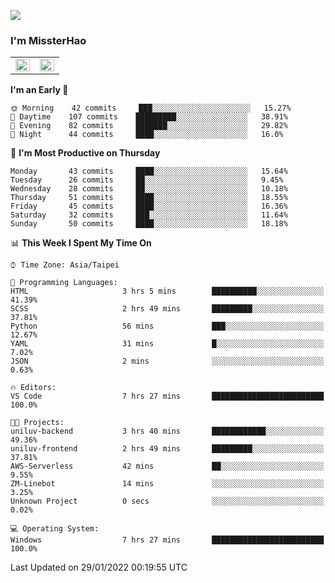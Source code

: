 ![](https://komarev.com/ghpvc/?username=MissterHao&color=ff69b4)

### I'm MissterHao


<!-- Readme stats -->
<!-- https://github.com/anuraghazra/github-readme-stats -->
<table>
<tr>
    <td valign="top" width="50%">
    <img src="https://github-readme-stats.vercel.app/api?username=MissterHao&hide_border=true&show_icons=true&locale=en" align="left" style="width: 100%" />
    </td>
    <td valign="top" width="50%">
    <img src="https://github-readme-stats.vercel.app/api/top-langs?username=MissterHao&hide_border=true&show_icons=true&locale=en&layout=compact" align="left" style="width: 100%" />
    </td>
</tr>
</table>  


<!--START_SECTION:waka-->
**I'm an Early 🐤** 

```text
🌞 Morning    42 commits     ███░░░░░░░░░░░░░░░░░░░░░░   15.27% 
🌆 Daytime    107 commits    █████████░░░░░░░░░░░░░░░░   38.91% 
🌃 Evening    82 commits     ███████░░░░░░░░░░░░░░░░░░   29.82% 
🌙 Night      44 commits     ████░░░░░░░░░░░░░░░░░░░░░   16.0%

```
📅 **I'm Most Productive on Thursday** 

```text
Monday       43 commits     ████░░░░░░░░░░░░░░░░░░░░░   15.64% 
Tuesday      26 commits     ██░░░░░░░░░░░░░░░░░░░░░░░   9.45% 
Wednesday    28 commits     ██░░░░░░░░░░░░░░░░░░░░░░░   10.18% 
Thursday     51 commits     ████░░░░░░░░░░░░░░░░░░░░░   18.55% 
Friday       45 commits     ████░░░░░░░░░░░░░░░░░░░░░   16.36% 
Saturday     32 commits     ███░░░░░░░░░░░░░░░░░░░░░░   11.64% 
Sunday       50 commits     ████░░░░░░░░░░░░░░░░░░░░░   18.18%

```


📊 **This Week I Spent My Time On** 

```text
⌚︎ Time Zone: Asia/Taipei

💬 Programming Languages: 
HTML                     3 hrs 5 mins        ██████████░░░░░░░░░░░░░░░   41.39% 
SCSS                     2 hrs 49 mins       █████████░░░░░░░░░░░░░░░░   37.81% 
Python                   56 mins             ███░░░░░░░░░░░░░░░░░░░░░░   12.67% 
YAML                     31 mins             █░░░░░░░░░░░░░░░░░░░░░░░░   7.02% 
JSON                     2 mins              ░░░░░░░░░░░░░░░░░░░░░░░░░   0.63%

🔥 Editors: 
VS Code                  7 hrs 27 mins       █████████████████████████   100.0%

🐱‍💻 Projects: 
uniluv-backend           3 hrs 40 mins       ████████████░░░░░░░░░░░░░   49.36% 
uniluv-frontend          2 hrs 49 mins       █████████░░░░░░░░░░░░░░░░   37.81% 
AWS-Serverless           42 mins             ██░░░░░░░░░░░░░░░░░░░░░░░   9.55% 
ZM-Linebot               14 mins             ░░░░░░░░░░░░░░░░░░░░░░░░░   3.25% 
Unknown Project          0 secs              ░░░░░░░░░░░░░░░░░░░░░░░░░   0.02%

💻 Operating System: 
Windows                  7 hrs 27 mins       █████████████████████████   100.0%

```


 Last Updated on 29/01/2022 00:19:55 UTC
<!--END_SECTION:waka-->

<!--
**MissterHao/MissterHao** is a ✨ _special_ ✨ repository because its `README.md` (this file) appears on your GitHub profile.

Here are some ideas to get you started:

- 🔭 I’m currently working on ...
- 🌱 I’m currently learning ...
- 👯 I’m looking to collaborate on ...
- 🤔 I’m looking for help with ...
- 💬 Ask me about ...
- 📫 How to reach me: ...
- 😄 Pronouns: ...
- ⚡ Fun fact: ...
-->
